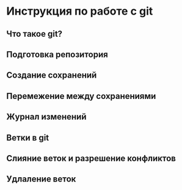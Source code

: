 # Инструкция по работе с git

## Что такое git?

## Подготовка репозитория

## Создание сохранений

## Перемежение между сохранениями

## Журнал изменений

## Ветки в git

## Слияние веток и разрешение конфликтов

## Удлаление веток